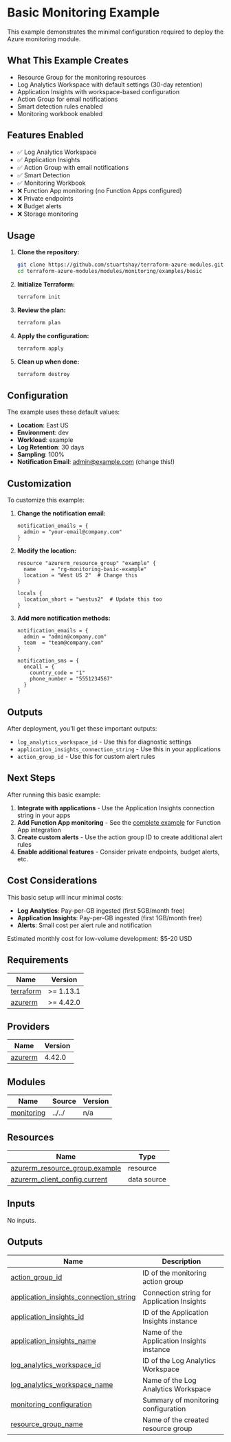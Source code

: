 # Basic Monitoring Example

This example demonstrates the minimal configuration required to deploy the Azure monitoring module.

## What This Example Creates

- Resource Group for the monitoring resources
- Log Analytics Workspace with default settings (30-day retention)
- Application Insights with workspace-based configuration
- Action Group for email notifications
- Smart detection rules enabled
- Monitoring workbook enabled

## Features Enabled

- ✅ Log Analytics Workspace
- ✅ Application Insights
- ✅ Action Group with email notifications
- ✅ Smart Detection
- ✅ Monitoring Workbook
- ❌ Function App monitoring (no Function Apps configured)
- ❌ Private endpoints
- ❌ Budget alerts
- ❌ Storage monitoring

## Usage

1. **Clone the repository:**
   ```bash
   git clone https://github.com/stuartshay/terraform-azure-modules.git
   cd terraform-azure-modules/modules/monitoring/examples/basic
   ```

2. **Initialize Terraform:**
   ```bash
   terraform init
   ```

3. **Review the plan:**
   ```bash
   terraform plan
   ```

4. **Apply the configuration:**
   ```bash
   terraform apply
   ```

5. **Clean up when done:**
   ```bash
   terraform destroy
   ```

## Configuration

The example uses these default values:

- **Location**: East US
- **Environment**: dev
- **Workload**: example
- **Log Retention**: 30 days
- **Sampling**: 100%
- **Notification Email**: admin@example.com (change this!)

## Customization

To customize this example:

1. **Change the notification email:**
   ```hcl
   notification_emails = {
     admin = "your-email@company.com"
   }
   ```

2. **Modify the location:**
   ```hcl
   resource "azurerm_resource_group" "example" {
     name     = "rg-monitoring-basic-example"
     location = "West US 2"  # Change this
   }

   locals {
     location_short = "westus2"  # Update this too
   }
   ```

3. **Add more notification methods:**
   ```hcl
   notification_emails = {
     admin = "admin@company.com"
     team  = "team@company.com"
   }

   notification_sms = {
     oncall = {
       country_code = "1"
       phone_number = "5551234567"
     }
   }
   ```

## Outputs

After deployment, you'll get these important outputs:

- `log_analytics_workspace_id` - Use this for diagnostic settings
- `application_insights_connection_string` - Use this in your applications
- `action_group_id` - Use this for custom alert rules

## Next Steps

After running this basic example:

1. **Integrate with applications** - Use the Application Insights connection string in your apps
2. **Add Function App monitoring** - See the [complete example](../complete/) for Function App integration
3. **Create custom alerts** - Use the action group ID to create additional alert rules
4. **Enable additional features** - Consider private endpoints, budget alerts, etc.

## Cost Considerations

This basic setup will incur minimal costs:

- **Log Analytics**: Pay-per-GB ingested (first 5GB/month free)
- **Application Insights**: Pay-per-GB ingested (first 1GB/month free)
- **Alerts**: Small cost per alert rule and notification

Estimated monthly cost for low-volume development: $5-20 USD

<!-- BEGIN_TF_DOCS -->
## Requirements

| Name | Version |
|------|---------|
| <a name="requirement_terraform"></a> [terraform](#requirement\_terraform) | >= 1.13.1 |
| <a name="requirement_azurerm"></a> [azurerm](#requirement\_azurerm) | >= 4.42.0 |

## Providers

| Name | Version |
|------|---------|
| <a name="provider_azurerm"></a> [azurerm](#provider\_azurerm) | 4.42.0 |

## Modules

| Name | Source | Version |
|------|--------|---------|
| <a name="module_monitoring"></a> [monitoring](#module\_monitoring) | ../../ | n/a |

## Resources

| Name | Type |
|------|------|
| [azurerm_resource_group.example](https://registry.terraform.io/providers/hashicorp/azurerm/latest/docs/resources/resource_group) | resource |
| [azurerm_client_config.current](https://registry.terraform.io/providers/hashicorp/azurerm/latest/docs/data-sources/client_config) | data source |

## Inputs

No inputs.

## Outputs

| Name | Description |
|------|-------------|
| <a name="output_action_group_id"></a> [action\_group\_id](#output\_action\_group\_id) | ID of the monitoring action group |
| <a name="output_application_insights_connection_string"></a> [application\_insights\_connection\_string](#output\_application\_insights\_connection\_string) | Connection string for Application Insights |
| <a name="output_application_insights_id"></a> [application\_insights\_id](#output\_application\_insights\_id) | ID of the Application Insights instance |
| <a name="output_application_insights_name"></a> [application\_insights\_name](#output\_application\_insights\_name) | Name of the Application Insights instance |
| <a name="output_log_analytics_workspace_id"></a> [log\_analytics\_workspace\_id](#output\_log\_analytics\_workspace\_id) | ID of the Log Analytics Workspace |
| <a name="output_log_analytics_workspace_name"></a> [log\_analytics\_workspace\_name](#output\_log\_analytics\_workspace\_name) | Name of the Log Analytics Workspace |
| <a name="output_monitoring_configuration"></a> [monitoring\_configuration](#output\_monitoring\_configuration) | Summary of monitoring configuration |
| <a name="output_resource_group_name"></a> [resource\_group\_name](#output\_resource\_group\_name) | Name of the created resource group |
<!-- END_TF_DOCS -->
